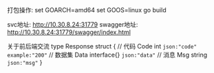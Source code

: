  
打包操作:
    set GOARCH=amd64
    set GOOS=linux
    go build 


svc地址: http://10.30.8.24:31779
swagger地址: http://10.30.8.24:31779/swagger/index.html
    
    
关于前后端交流
type Response struct {
	// 代码
	Code int `json:"code" example:"200"`
	// 数据集
	Data interface{} `json:"data"`
	// 消息
	Msg string `json:"msg"`
}